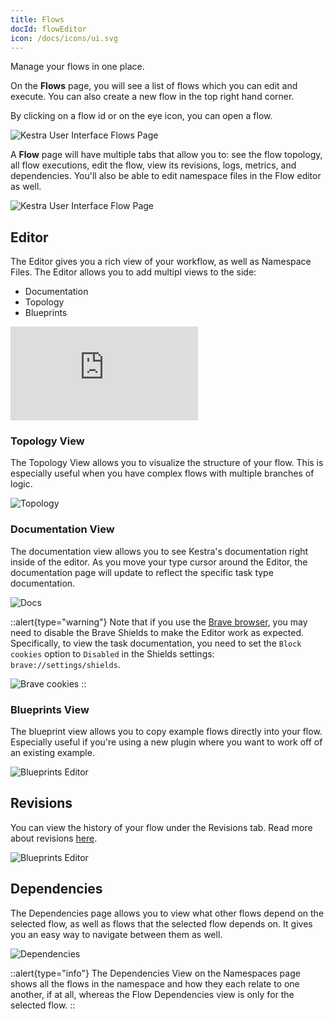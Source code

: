 ```yaml
---
title: Flows
docId: flowEditor
icon: /docs/icons/ui.svg
---
```


Manage your flows in one place.

On the **Flows** page, you will see a list of flows which you can edit and execute. You can also create a new flow in the top right hand corner.

By clicking on a flow id or on the eye icon, you can open a flow.

![Kestra User Interface Flows Page](/docs/user-interface-guide/04-Flows.png)

A **Flow** page will have multiple tabs that allow you to: see the flow topology, all flow executions, edit the flow, view its revisions, logs, metrics, and dependencies. You'll also be able to edit namespace files in the Flow editor as well.

![Kestra User Interface Flow Page](/docs/user-interface-guide/05-Flows-Flow.png)

## Editor

The Editor gives you a rich view of your workflow, as well as Namespace Files. The Editor allows you to add multipl views to the side:
- Documentation
- Topology
- Blueprints

<div class="video-container">
    <iframe src="https://www.youtube.com/embed/o-d-GaXUiKQ?si=NR_-CYBsKhCqUNQ1" title="YouTube video player" frameborder="0" allow="accelerometer; autoplay; clipboard-write; encrypted-media; gyroscope; picture-in-picture; web-share" referrerpolicy="strict-origin-when-cross-origin" allowfullscreen></iframe>
</div>

### Topology View

The Topology View allows you to visualize the structure of your flow. This is especially useful when you have complex flows with multiple branches of logic.

![Topology](/docs/user-interface-guide/topology-editor.png)

### Documentation View

The documentation view allows you to see Kestra's documentation right inside of the editor. As you move your type cursor around the Editor, the documentation page will update to reflect the specific task type documentation.

![Docs](/docs/user-interface-guide/docs-editor.png)

::alert{type="warning"}
Note that if you use the [Brave browser](https://brave.com/), you may need to disable the Brave Shields to make the Editor work as expected. Specifically, to view the task documentation, you need to set the `Block cookies` option to `Disabled` in the Shields settings: `brave://settings/shields`.

![Brave cookies](/docs/ui/brave.png)
::

### Blueprints View

The blueprint view allows you to copy example flows directly into your flow. Especially useful if you're using a new plugin where you want to work off of an existing example.

![Blueprints Editor](/docs/user-interface-guide/blueprints-editor.png)

## Revisions

You can view the history of your flow under the Revisions tab. Read more about revisions [here](../05.concepts/03.revision.md).

![Blueprints Editor](/docs/user-interface-guide/revisions.png)

## Dependencies

The Dependencies page allows you to view what other flows depend on the selected flow, as well as flows that the selected flow depends on. It gives you an easy way to navigate between them as well.

![Dependencies](/docs/user-interface-guide/dependencies.png)

::alert{type="info"}
The Dependencies View on the Namespaces page shows all the flows in the namespace and how they each relate to one another, if at all, whereas the Flow Dependencies view is only for the selected flow.
::